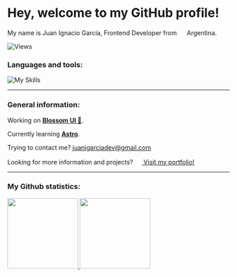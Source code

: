 # Hey, welcome to my GitHub profile!

My name is Juan Ignacio García, Frontend Developer from <img src="https://hatscripts.github.io/circle-flags/flags/ar.svg" width="15"> Argentina.
<p><img src="https://komarev.com/ghpvc/?username=juanigarciadev&label=Profile%20views&color=0e75b6&style=flat" alt="Views" /></p>

### Languages and tools:

![My Skills](https://skillicons.dev/icons?i=react,nextjs,astro,js,tailwind,vite,firebase,sass,bootstrap,vercel,netlify,npm,html,css,git,github,figma,photoshop,illustrator)

<hr/>

### General information:

Working on <a href="https://blossomui.vercel.app/"><strong>Blossom UI 🌸</strong></a>.	
	
Currently learning <a href="https://astro.build/"><strong align="center">Astro</strong></a>.	
	
Trying to contact me? <a href="mailto:juanigarciadev@gmail.com">juanigarciadev@gmail.com</a>
	
Looking for more information and projects? <a href="https://juanigarciadev.vercel.app"><img width="16px" src="https://res.cloudinary.com/diruiumfk/image/upload/v1680216082/beyond-imagination_zfxqv7.png" /> Visit my portfolio!</a>
<hr/>

### My Github statistics:

<a href="https://github.com/juanigarciadev">
<img height="160em" src="https://github-readme-stats.vercel.app/api?username=juanigarciadev&show_icons=true&theme=synthwave&include_all_commits=true&count_private=true"/>
<img height="160em" src="https://github-readme-stats.vercel.app/api/top-langs/?username=juanigarciadev&layout=compact&langs_count=7&theme=synthwave"/>
